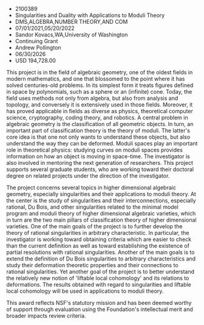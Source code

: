 
* 2100389
* Singularities and Duality with Applications to Moduli Theory
* DMS,ALGEBRA,NUMBER THEORY,AND COM
* 07/01/2021,05/20/2022
* Sandor Kovacs,WA,University of Washington
* Continuing Grant
* Andrew Pollington
* 06/30/2026
* USD 194,728.00

This project is in the field of algebraic geometry, one of the oldest fields in
modern mathematics, and one that blossomed to the point where it has solved
centuries-old problems. In its simplest form it treats figures defined in space
by polynomials, such as a sphere or an (infinite) cone. Today, the field uses
methods not only from algebra, but also from analysis and topology, and
conversely it is extensively used in those fields. Moreover, it has proved
applicable in fields as diverse as physics, theoretical computer science,
cryptography, coding theory, and robotics. A central problem in algebraic
geometry is the classification of all geometric objects. In turn, an important
part of classification theory is the theory of moduli. The latter's core idea is
that one not only wants to understand these objects, but also understand the way
they can be deformed. Moduli spaces play an important role in theoretical
physics: studying curves on moduli spaces provides information on how an object
is moving in space-time. The investigator is also involved in mentoring the next
generation of researchers. This project supports several graduate students, who
are working toward their doctoral degree on related projects under the direction
of the investigator.

The project concerns several topics in higher dimensional algebraic geometry,
especially singularities and their applications to moduli theory. At the center
is the study of singularities and their interconnections, especially rational,
Du Bois, and other singularities related to the minimal model program and moduli
theory of higher dimensional algebraic varieties, which in turn are the two main
pillars of classification theory of higher dimensional varieties. One of the
main goals of the project is to further develop the theory of rational
singularities in arbitrary characteristic. In particular, the investigator is
working toward obtaining criteria which are easier to check than the current
definition as well as toward establishing the existence of partial resolutions
with rational singularities. Another of the main goals is to extend the
definition of Du Bois singularities to arbitrary characteristics and study their
deformation theoretic properties and their connections to rational
singularities. Yet another goal of the project is to better understand the
relatively new notion of 'liftable local cohomology' and its relations to
deformations. The results obtained with regard to singularities and liftable
local cohomology will be used in applications to moduli theory.

This award reflects NSF's statutory mission and has been deemed worthy of
support through evaluation using the Foundation's intellectual merit and broader
impacts review criteria.
